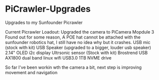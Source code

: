 # PiCrawler-Upgrades
Upgrades to my Sunfounder Picrawler  

Current Picrawler Loadout:
  Upgraded the camera to PiCamera Mopdule 3
  Found out for some reason, A POE hat cannot be attached with the sunfounder robotics hat, I still have no idea why but it crashes.
  USB mic (stock with kit)
  USB Speaker (upgraded to a bigger, louder usb speaker)
  2.14" OLED i2c display 
  Ultrsonic sensor (Stock with kit)
  Brostrend USB AX1800 dual band linux wifi 
  USB3.0 1TB NVME drive

  So far I've been workin wth the camera a bit, next step is improving movement and navigation
  
